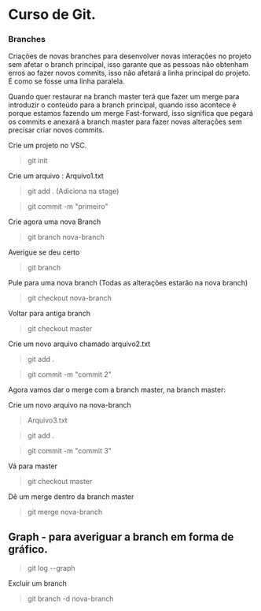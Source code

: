 
# Curso de Git. 

### Branches

Criações de novas branches para desenvolver novas interações no projeto sem afetar o branch principal, isso garante que as pessoas não obtenham erros ao fazer novos commits, isso não afetará a linha principal do projeto. É como se fosse uma linha paralela.

Quando quer restaurar na branch master terá que fazer um merge para introduzir o conteúdo para a branch principal, quando isso acontece é porque estamos fazendo um merge Fast-forward, isso significa que pegará os commits e anexará a branch master para fazer novas alterações sem precisar criar novos commits.

Crie um projeto no VSC.

> git init

Crie um arquivo : Arquivo1.txt

> git add . (Adiciona na stage)

> git commit -m "primeiro"

Crie agora uma nova Branch

>  git branch nova-branch

Averigue se deu certo

> git branch

Pule para uma nova branch (Todas as alterações estarão na nova branch)

> git checkout nova-branch

Voltar para antiga branch

> git checkout master

Crie um novo arquivo chamado arquivo2.txt

> git add .

> git commit -m "commit 2"  

Agora vamos dar o merge com a branch master, na branch master:

Crie um novo arquivo na nova-branch

> Arquivo3.txt

> git add .

> git commit -m "commit 3"  

Vá para master

> git checkout master

Dê um merge dentro da branch master

> git merge nova-branch


## Graph - para averiguar a branch em forma de gráfico.

> git log --graph

Excluir um branch

> git branch -d nova-branch
























